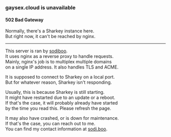 <!-- style /css/pico.min.css -->
<!-- style /error.css -->

<hgroup>

### gaysex.cloud is unavailable
#### 502 Bad Gateway

</hgroup>

Normally, there's a Sharkey instance here.  
But right now, it can't be reached by nginx.

---

This server is ran by [sodiboo](https://sodi.boo).  
It uses nginx as a reverse proxy to handle requests.  
Mainly, nginx's job is to multiplex multiple domains  
on a single IP address. It also handles TLS and ACME.

It is supposed to connect to Sharkey on a local port.  
But for whatever reason, Sharkey isn't responding.

Usually, this is because Sharkey is still starting.  
It might have restarted due to an update or a reboot.  
If that's the case, it will probably already have started  
by the time you read this. Please refresh the page.  

It may also have crashed, or is down for maintenance.  
If that's the case, you can reach out to me.  
You can find my contact information at [sodi.boo](https://sodi.boo/).